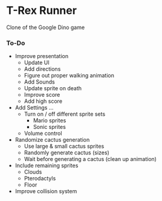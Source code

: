 # T-Rex Runner

Clone of the Google Dino game

### To-Do
- Improve presentation
  - Update UI
  - Add directions
  - Figure out proper walking animation
  - Add Sounds
  - Update sprite on death
  - Improve score
  - Add high score
- Add Settings ...
  - Turn on / off different sprite sets
    - Mario sprites
    - Sonic sprites
  - Volume control
- Randomize cactus generation
  - Use large & small cactus sprites
  - Randomly generate cactus (sizes)
  - Wait before generating a cactus (clean up animation)
- Include remaining sprites
  - Clouds
  - Pterodactyls
  - Floor
- Improve collision system
